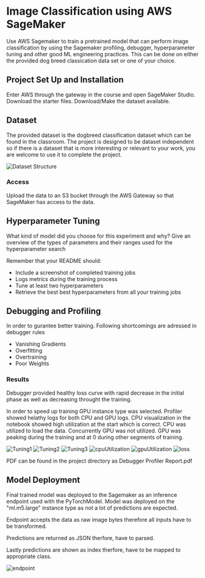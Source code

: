 # Image Classification using AWS SageMaker

Use AWS Sagemaker to train a pretrained model that can perform image classification by using the Sagemaker profiling, debugger, hyperparameter tuning and other good ML engineering practices. This can be done on either the provided dog breed classication data set or one of your choice.

## Project Set Up and Installation
Enter AWS through the gateway in the course and open SageMaker Studio. 
Download the starter files.
Download/Make the dataset available. 

## Dataset
The provided dataset is the dogbreed classification dataset which can be found in the classroom.
The project is designed to be dataset independent so if there is a dataset that is more interesting or relevant to your work, you are welcome to use it to complete the project.

![Dataset Structure](./viz.png)
### Access
Upload the data to an S3 bucket through the AWS Gateway so that SageMaker has access to the data. 

## Hyperparameter Tuning
What kind of model did you choose for this experiment and why? Give an overview of the types of parameters and their ranges used for the hyperparameter search

Remember that your README should:
- Include a screenshot of completed training jobs
- Logs metrics during the training process
- Tune at least two hyperparameters
- Retrieve the best best hyperparameters from all your training jobs

## Debugging and Profiling
In order to gurantee better training. Following shortcomings are adressed in debugger rules
- Vanishing Gradients
- Overfitting
- Overtraining
- Poor Weights


### Results
Debugger provided healthy loss curve with rapid decrease in the initial phase as well as decreasing throught the training.

In order to speed up training GPU instance type was selected. Profiler showed helathy logs for both CPU and GPU logs.
CPU visualization in the notebook showed high utilization at the start which is correct. CPU was utilized to load the data. Concurrently GPU was not utilized.
GPU was peaking during the training and at 0 during other segments of training.

![Tuning1](screenshots/tuning1.JPG)
![Tuning2](screenshots/tunin2.JPG)
![Tuning3](screenshots/tuning3.JPG)
![cpuUtilization](screenshots/cpu.png)
![gpuUtilization](screenshots/gpu.png)
![loss](screenshots/loss.png)

PDF can be found in the project directory as Debugger Profiler Report.pdf


## Model Deployment
Final trained model was deployed to the Sagemaker as an inference endpoint used with the PyTorchModel. Model was deployed on the "ml.m5.large" instance type as not a lot of predictions are expected.

Endpoint accepts the data as raw image bytes therefore all inputs have to be transformed.

Predictions are returned as JSON therfore, have to parsed.

Lastly predictions are shown as index therfore, have to be mapped to appropriate class.

![endpoint](screenshots/endpoint.JPG)
